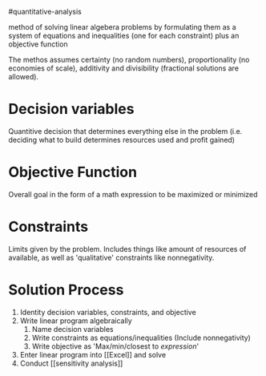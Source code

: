 
#quantitative-analysis 

method of solving linear algebera problems by formulating them as a system of equations and inequalities (one for each constraint) plus an objective function

The methos assumes certainty (no random numbers), proportionality (no economies of scale), additivity and divisibility (fractional solutions are allowed).

# Decision variables
Quantitive decision that determines everything else in the problem (i.e. deciding what to build determines resources used and profit gained)
# Objective Function
Overall goal in the form of a math expression to be maximized or minimized
# Constraints
Limits given by the problem.  Includes things like amount of resources of available, as well as 'qualitative' constraints like nonnegativity.

# Solution Process
1. Identity decision variables, constraints, and objective
2. Write linear program algebraically
	1. Name decision variables
	2. Write constraints as equations/inequalities (Include nonnegativity)
	4. Write objective as 'Max/min/closest to *expression*'
3. Enter linear program into [[Excel]] and solve
4. Conduct [[sensitivity analysis]]